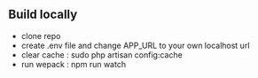 ## Build locally
- clone repo
- create .env file and change APP_URL to your own localhost url
- clear cache : sudo php artisan config:cache
- run wepack : npm run watch
